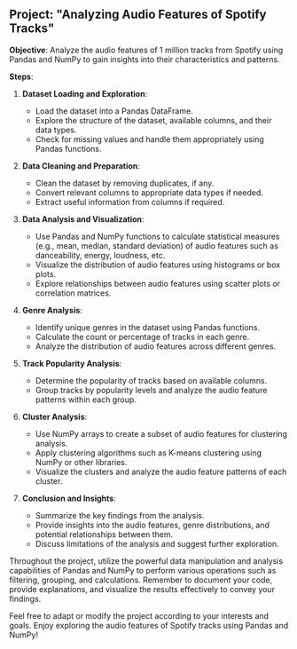 ## Project: "Analyzing Audio Features of Spotify Tracks"

**Objective**: Analyze the audio features of 1 million tracks from Spotify using Pandas and NumPy to gain insights into their characteristics and patterns.

**Steps**:

1. **Dataset Loading and Exploration**:
   - Load the dataset into a Pandas DataFrame.
   - Explore the structure of the dataset, available columns, and their data types.
   - Check for missing values and handle them appropriately using Pandas functions.

2. **Data Cleaning and Preparation**:
   - Clean the dataset by removing duplicates, if any.
   - Convert relevant columns to appropriate data types if needed.
   - Extract useful information from columns if required.

3. **Data Analysis and Visualization**:
   - Use Pandas and NumPy functions to calculate statistical measures (e.g., mean, median, standard deviation) of audio features such as danceability, energy, loudness, etc.
   - Visualize the distribution of audio features using histograms or box plots.
   - Explore relationships between audio features using scatter plots or correlation matrices.

4. **Genre Analysis**:
   - Identify unique genres in the dataset using Pandas functions.
   - Calculate the count or percentage of tracks in each genre.
   - Analyze the distribution of audio features across different genres.

5. **Track Popularity Analysis**:
   - Determine the popularity of tracks based on available columns.
   - Group tracks by popularity levels and analyze the audio feature patterns within each group.

6. **Cluster Analysis**:
   - Use NumPy arrays to create a subset of audio features for clustering analysis.
   - Apply clustering algorithms such as K-means clustering using NumPy or other libraries.
   - Visualize the clusters and analyze the audio feature patterns of each cluster.

7. **Conclusion and Insights**:
   - Summarize the key findings from the analysis.
   - Provide insights into the audio features, genre distributions, and potential relationships between them.
   - Discuss limitations of the analysis and suggest further exploration.

Throughout the project, utilize the powerful data manipulation and analysis capabilities of Pandas and NumPy to perform various operations such as filtering, grouping, and calculations. Remember to document your code, provide explanations, and visualize the results effectively to convey your findings.

Feel free to adapt or modify the project according to your interests and goals. Enjoy exploring the audio features of Spotify tracks using Pandas and NumPy!
